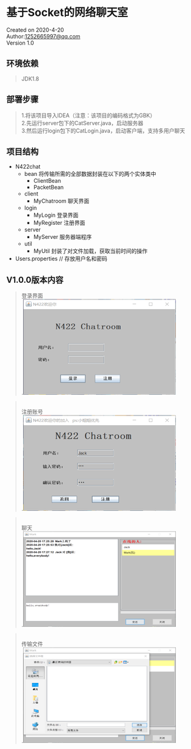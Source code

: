 # 基于Socket的网络聊天室

Created on 2020-4-20<br/>
Author:<1252665997@qq.com><br/>
Version 1.0<br/>

## 环境依赖
>JDK1.8

## 部署步骤
>1.将该项目导入IDEA（注意：该项目的编码格式为GBK）  
>2.先运行server包下的CatServer.java，启动服务器  
>3.然后运行login包下的CatLogin.java，启动客户端，支持多用户聊天

## 项目结构
+ N422chat  
   + bean           将传输所需的全部数据封装在以下的两个实体类中
     + ClientBean
     + PacketBean
   + client
     + MyChatroom   聊天界面<br/>
   + login
     + MyLogin      登录界面<br/>
     + MyRegister   注册界面<br/>
   + server
     + MyServer     服务器端程序<br/>
   + util
     + MyUtil       封装了对文件加载，获取当前时间的操作<br/>
+ Users.properties // 存放用户名和密码

## V1.0.0版本内容
>登录界面<br/>
.<img src="picture/login.png" width="400" height="250" />
<!-- ![ ](picture/login.png?imageMogr2/auto-orient/strip)-->
><br/>注册账号<br/>
.<img src="picture/register.png" width="400" height="250" />
<!-- ![ ](picture/register.png)-->
><br/>聊天<br/>
.<img src="picture/chatting.png" width="400" height="250" />
<!-- ![ ](picture/chatting.png)-->
><br/>传输文件<br/>
.<img src="picture/transmit.png" width="400" height="250" />
<!-- ![ ](picture/transmit.png)-->
